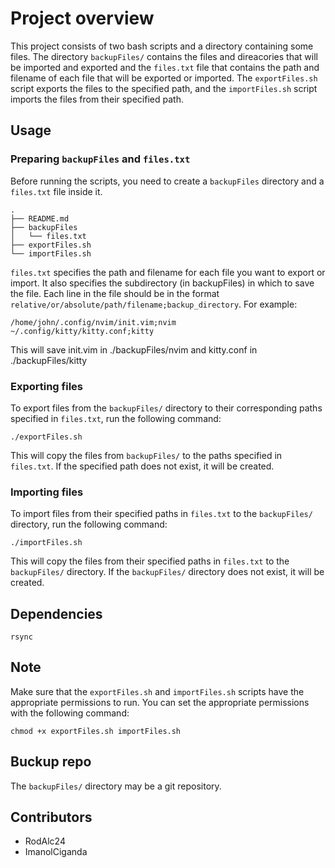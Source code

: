 # Project overview


This project consists of two bash scripts and a directory containing some files. The directory `backupFiles/` contains the files and direacories that will be imported and exported and the `files.txt` file that contains the path and filename of each file that will be exported or imported. The `exportFiles.sh` script exports the files to the specified path, and the `importFiles.sh` script imports the files from their specified path.

## Usage

### Preparing `backupFiles` and `files.txt`


Before running the scripts, you need to create a `backupFiles` directory and a `files.txt` file inside it. 

```
.
├── README.md
├── backupFiles
│   └── files.txt
├── exportFiles.sh
└── importFiles.sh
```

`files.txt` specifies the path and filename for each file you want to export or import. It also specifies the subdirectory (in backupFiles) in which to save the file. Each line in the file should be in the format `relative/or/absolute/path/filename;backup_directory`.
For example:

``` 
/home/john/.config/nvim/init.vim;nvim
~/.config/kitty/kitty.conf;kitty
```

This will save init.vim in ./backupFiles/nvim and kitty.conf in ./backupFiles/kitty

### Exporting files

To export files from the `backupFiles/` directory to their corresponding paths specified in `files.txt`, run the following command:

``` 
./exportFiles.sh 
```

This will copy the files from `backupFiles/` to the paths specified in `files.txt`. If the specified path does not exist, it will be created.

### Importing files

To import files from their specified paths in `files.txt` to the `backupFiles/` directory, run the following command:

```
./importFiles.sh
``` 

This will copy the files from their specified paths in `files.txt` to the `backupFiles/` directory. If the `backupFiles/` directory does not exist, it will be created.

## Dependencies

`rsync`

## Note

Make sure that the `exportFiles.sh` and `importFiles.sh` scripts have the appropriate permissions to run. You can set the appropriate permissions with the following command:

``` 
chmod +x exportFiles.sh importFiles.sh
``` 

## Buckup repo

The `backupFiles/` directory may be a git repository.

## Contributors

- RodAlc24
- ImanolCiganda
